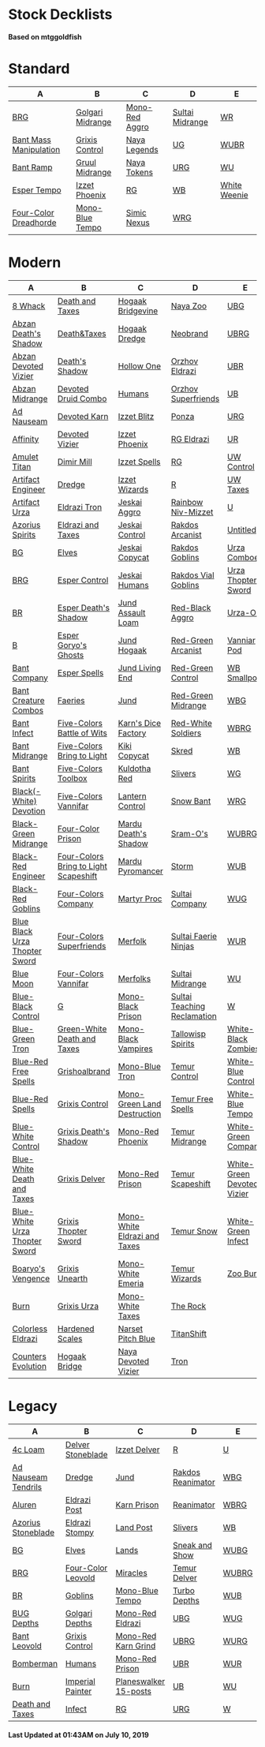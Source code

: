 # Stock Decklists
#### Based on mtggoldfish


# Standard

|                                       A                                        |                                 B                                  |                               C                                |                                D                                 |                             E                              |
|--------------------------------------------------------------------------------|--------------------------------------------------------------------|----------------------------------------------------------------|------------------------------------------------------------------|------------------------------------------------------------|
|[BRG](./mtggoldfish/Standard/decks/BRG.md)                                      |[Golgari Midrange](./mtggoldfish/Standard/decks/Golgari_Midrange.md)|[Mono-Red Aggro](./mtggoldfish/Standard/decks/Mono-Red_Aggro.md)|[Sultai Midrange](./mtggoldfish/Standard/decks/Sultai_Midrange.md)|[WR](./mtggoldfish/Standard/decks/WR.md)                    |
|[Bant Mass Manipulation](./mtggoldfish/Standard/decks/Bant_Mass_Manipulation.md)|[Grixis Control](./mtggoldfish/Standard/decks/Grixis_Control.md)    |[Naya Legends](./mtggoldfish/Standard/decks/Naya_Legends.md)    |[UG](./mtggoldfish/Standard/decks/UG.md)                          |[WUBR](./mtggoldfish/Standard/decks/WUBR.md)                |
|[Bant Ramp](./mtggoldfish/Standard/decks/Bant_Ramp.md)                          |[Gruul Midrange](./mtggoldfish/Standard/decks/Gruul_Midrange.md)    |[Naya Tokens](./mtggoldfish/Standard/decks/Naya_Tokens.md)      |[URG](./mtggoldfish/Standard/decks/URG.md)                        |[WU](./mtggoldfish/Standard/decks/WU.md)                    |
|[Esper Tempo](./mtggoldfish/Standard/decks/Esper_Tempo.md)                      |[Izzet Phoenix](./mtggoldfish/Standard/decks/Izzet_Phoenix.md)      |[RG](./mtggoldfish/Standard/decks/RG.md)                        |[WB](./mtggoldfish/Standard/decks/WB.md)                          |[White Weenie](./mtggoldfish/Standard/decks/White_Weenie.md)|
|[Four-Color Dreadhorde](./mtggoldfish/Standard/decks/Four-Color_Dreadhorde.md)  |[Mono-Blue Tempo](./mtggoldfish/Standard/decks/Mono-Blue_Tempo.md)  |[Simic Nexus](./mtggoldfish/Standard/decks/Simic_Nexus.md)      |[WRG](./mtggoldfish/Standard/decks/WRG.md)                        |                                                            |


# Modern

|                                             A                                              |                                                     B                                                      |                                            C                                             |                                           D                                            |                                          E                                           |
|--------------------------------------------------------------------------------------------|------------------------------------------------------------------------------------------------------------|------------------------------------------------------------------------------------------|----------------------------------------------------------------------------------------|--------------------------------------------------------------------------------------|
|[8 Whack](./mtggoldfish/Modern/decks/8_Whack.md)                                            |[Death and Taxes](./mtggoldfish/Modern/decks/Death_and_Taxes.md)                                            |[Hogaak Bridgevine](./mtggoldfish/Modern/decks/Hogaak_Bridgevine.md)                      |[Naya Zoo](./mtggoldfish/Modern/decks/Naya_Zoo.md)                                      |[UBG](./mtggoldfish/Modern/decks/UBG.md)                                              |
|[Abzan Death's Shadow](./mtggoldfish/Modern/decks/Abzan_Death's_Shadow.md)                  |[Death&amp;Taxes](./mtggoldfish/Modern/decks/Death&amp;Taxes.md)                                            |[Hogaak Dredge](./mtggoldfish/Modern/decks/Hogaak_Dredge.md)                              |[Neobrand](./mtggoldfish/Modern/decks/Neobrand.md)                                      |[UBRG](./mtggoldfish/Modern/decks/UBRG.md)                                            |
|[Abzan Devoted Vizier](./mtggoldfish/Modern/decks/Abzan_Devoted_Vizier.md)                  |[Death's Shadow](./mtggoldfish/Modern/decks/Death's_Shadow.md)                                              |[Hollow One](./mtggoldfish/Modern/decks/Hollow_One.md)                                    |[Orzhov Eldrazi](./mtggoldfish/Modern/decks/Orzhov_Eldrazi.md)                          |[UBR](./mtggoldfish/Modern/decks/UBR.md)                                              |
|[Abzan Midrange](./mtggoldfish/Modern/decks/Abzan_Midrange.md)                              |[Devoted Druid Combo](./mtggoldfish/Modern/decks/Devoted_Druid_Combo.md)                                    |[Humans](./mtggoldfish/Modern/decks/Humans.md)                                            |[Orzhov Superfriends](./mtggoldfish/Modern/decks/Orzhov_Superfriends.md)                |[UB](./mtggoldfish/Modern/decks/UB.md)                                                |
|[Ad Nauseam](./mtggoldfish/Modern/decks/Ad_Nauseam.md)                                      |[Devoted Karn](./mtggoldfish/Modern/decks/Devoted_Karn.md)                                                  |[Izzet Blitz](./mtggoldfish/Modern/decks/Izzet_Blitz.md)                                  |[Ponza](./mtggoldfish/Modern/decks/Ponza.md)                                            |[URG](./mtggoldfish/Modern/decks/URG.md)                                              |
|[Affinity](./mtggoldfish/Modern/decks/Affinity.md)                                          |[Devoted Vizier](./mtggoldfish/Modern/decks/Devoted_Vizier.md)                                              |[Izzet Phoenix](./mtggoldfish/Modern/decks/Izzet_Phoenix.md)                              |[RG Eldrazi](./mtggoldfish/Modern/decks/RG_Eldrazi.md)                                  |[UR](./mtggoldfish/Modern/decks/UR.md)                                                |
|[Amulet Titan](./mtggoldfish/Modern/decks/Amulet_Titan.md)                                  |[Dimir Mill](./mtggoldfish/Modern/decks/Dimir_Mill.md)                                                      |[Izzet Spells](./mtggoldfish/Modern/decks/Izzet_Spells.md)                                |[RG](./mtggoldfish/Modern/decks/RG.md)                                                  |[UW Control](./mtggoldfish/Modern/decks/UW_Control.md)                                |
|[Artifact Engineer](./mtggoldfish/Modern/decks/Artifact_Engineer.md)                        |[Dredge](./mtggoldfish/Modern/decks/Dredge.md)                                                              |[Izzet Wizards](./mtggoldfish/Modern/decks/Izzet_Wizards.md)                              |[R](./mtggoldfish/Modern/decks/R.md)                                                    |[UW Taxes](./mtggoldfish/Modern/decks/UW_Taxes.md)                                    |
|[Artifact Urza](./mtggoldfish/Modern/decks/Artifact_Urza.md)                                |[Eldrazi Tron](./mtggoldfish/Modern/decks/Eldrazi_Tron.md)                                                  |[Jeskai Aggro](./mtggoldfish/Modern/decks/Jeskai_Aggro.md)                                |[Rainbow Niv-Mizzet](./mtggoldfish/Modern/decks/Rainbow_Niv-Mizzet.md)                  |[U](./mtggoldfish/Modern/decks/U.md)                                                  |
|[Azorius Spirits](./mtggoldfish/Modern/decks/Azorius_Spirits.md)                            |[Eldrazi and Taxes](./mtggoldfish/Modern/decks/Eldrazi_and_Taxes.md)                                        |[Jeskai Control](./mtggoldfish/Modern/decks/Jeskai_Control.md)                            |[Rakdos Arcanist](./mtggoldfish/Modern/decks/Rakdos_Arcanist.md)                        |[Untitled](./mtggoldfish/Modern/decks/Untitled.md)                                    |
|[BG](./mtggoldfish/Modern/decks/BG.md)                                                      |[Elves](./mtggoldfish/Modern/decks/Elves.md)                                                                |[Jeskai Copycat](./mtggoldfish/Modern/decks/Jeskai_Copycat.md)                            |[Rakdos Goblins](./mtggoldfish/Modern/decks/Rakdos_Goblins.md)                          |[Urza Comboes](./mtggoldfish/Modern/decks/Urza_Comboes.md)                            |
|[BRG](./mtggoldfish/Modern/decks/BRG.md)                                                    |[Esper Control](./mtggoldfish/Modern/decks/Esper_Control.md)                                                |[Jeskai Humans](./mtggoldfish/Modern/decks/Jeskai_Humans.md)                              |[Rakdos Vial Goblins](./mtggoldfish/Modern/decks/Rakdos_Vial_Goblins.md)                |[Urza Thopter Sword](./mtggoldfish/Modern/decks/Urza_Thopter_Sword.md)                |
|[BR](./mtggoldfish/Modern/decks/BR.md)                                                      |[Esper Death's Shadow](./mtggoldfish/Modern/decks/Esper_Death's_Shadow.md)                                  |[Jund Assault Loam](./mtggoldfish/Modern/decks/Jund_Assault_Loam.md)                      |[Red-Black Aggro](./mtggoldfish/Modern/decks/Red-Black_Aggro.md)                        |[Urza-O's](./mtggoldfish/Modern/decks/Urza-O's.md)                                    |
|[B](./mtggoldfish/Modern/decks/B.md)                                                        |[Esper Goryo's Ghosts](./mtggoldfish/Modern/decks/Esper_Goryo's_Ghosts.md)                                  |[Jund Hogaak](./mtggoldfish/Modern/decks/Jund_Hogaak.md)                                  |[Red-Green Arcanist](./mtggoldfish/Modern/decks/Red-Green_Arcanist.md)                  |[Vanniar Pod](./mtggoldfish/Modern/decks/Vanniar_Pod.md)                              |
|[Bant Company](./mtggoldfish/Modern/decks/Bant_Company.md)                                  |[Esper Spells](./mtggoldfish/Modern/decks/Esper_Spells.md)                                                  |[Jund Living End](./mtggoldfish/Modern/decks/Jund_Living_End.md)                          |[Red-Green Control](./mtggoldfish/Modern/decks/Red-Green_Control.md)                    |[WB Smallpox](./mtggoldfish/Modern/decks/WB_Smallpox.md)                              |
|[Bant Creature Combos](./mtggoldfish/Modern/decks/Bant_Creature_Combos.md)                  |[Faeries](./mtggoldfish/Modern/decks/Faeries.md)                                                            |[Jund](./mtggoldfish/Modern/decks/Jund.md)                                                |[Red-Green Midrange](./mtggoldfish/Modern/decks/Red-Green_Midrange.md)                  |[WBG](./mtggoldfish/Modern/decks/WBG.md)                                              |
|[Bant Infect](./mtggoldfish/Modern/decks/Bant_Infect.md)                                    |[Five-Colors Battle of Wits](./mtggoldfish/Modern/decks/Five-Colors_Battle_of_Wits.md)                      |[Karn's Dice Factory](./mtggoldfish/Modern/decks/Karn's_Dice_Factory.md)                  |[Red-White Soldiers](./mtggoldfish/Modern/decks/Red-White_Soldiers.md)                  |[WBRG](./mtggoldfish/Modern/decks/WBRG.md)                                            |
|[Bant Midrange](./mtggoldfish/Modern/decks/Bant_Midrange.md)                                |[Five-Colors Bring to Light](./mtggoldfish/Modern/decks/Five-Colors_Bring_to_Light.md)                      |[Kiki Copycat](./mtggoldfish/Modern/decks/Kiki_Copycat.md)                                |[Skred](./mtggoldfish/Modern/decks/Skred.md)                                            |[WB](./mtggoldfish/Modern/decks/WB.md)                                                |
|[Bant Spirits](./mtggoldfish/Modern/decks/Bant_Spirits.md)                                  |[Five-Colors Toolbox](./mtggoldfish/Modern/decks/Five-Colors_Toolbox.md)                                    |[Kuldotha Red](./mtggoldfish/Modern/decks/Kuldotha_Red.md)                                |[Slivers](./mtggoldfish/Modern/decks/Slivers.md)                                        |[WG](./mtggoldfish/Modern/decks/WG.md)                                                |
|[Black(-White) Devotion](./mtggoldfish/Modern/decks/Black(-White)_Devotion.md)              |[Five-Colors Vannifar](./mtggoldfish/Modern/decks/Five-Colors_Vannifar.md)                                  |[Lantern Control](./mtggoldfish/Modern/decks/Lantern_Control.md)                          |[Snow Bant](./mtggoldfish/Modern/decks/Snow_Bant.md)                                    |[WRG](./mtggoldfish/Modern/decks/WRG.md)                                              |
|[Black-Green Midrange](./mtggoldfish/Modern/decks/Black-Green_Midrange.md)                  |[Four-Color Prison](./mtggoldfish/Modern/decks/Four-Color_Prison.md)                                        |[Mardu Death's Shadow](./mtggoldfish/Modern/decks/Mardu_Death's_Shadow.md)                |[Sram-O's](./mtggoldfish/Modern/decks/Sram-O's.md)                                      |[WUBRG](./mtggoldfish/Modern/decks/WUBRG.md)                                          |
|[Black-Red Engineer](./mtggoldfish/Modern/decks/Black-Red_Engineer.md)                      |[Four-Colors Bring to Light Scapeshift](./mtggoldfish/Modern/decks/Four-Colors_Bring_to_Light_Scapeshift.md)|[Mardu Pyromancer](./mtggoldfish/Modern/decks/Mardu_Pyromancer.md)                        |[Storm](./mtggoldfish/Modern/decks/Storm.md)                                            |[WUB](./mtggoldfish/Modern/decks/WUB.md)                                              |
|[Black-Red Goblins](./mtggoldfish/Modern/decks/Black-Red_Goblins.md)                        |[Four-Colors Company](./mtggoldfish/Modern/decks/Four-Colors_Company.md)                                    |[Martyr Proc](./mtggoldfish/Modern/decks/Martyr_Proc.md)                                  |[Sultai Company](./mtggoldfish/Modern/decks/Sultai_Company.md)                          |[WUG](./mtggoldfish/Modern/decks/WUG.md)                                              |
|[Blue Black Urza Thopter Sword](./mtggoldfish/Modern/decks/Blue_Black_Urza_Thopter_Sword.md)|[Four-Colors Superfriends](./mtggoldfish/Modern/decks/Four-Colors_Superfriends.md)                          |[Merfolk](./mtggoldfish/Modern/decks/Merfolk.md)                                          |[Sultai Faerie Ninjas](./mtggoldfish/Modern/decks/Sultai_Faerie_Ninjas.md)              |[WUR](./mtggoldfish/Modern/decks/WUR.md)                                              |
|[Blue Moon](./mtggoldfish/Modern/decks/Blue_Moon.md)                                        |[Four-Colors Vannifar](./mtggoldfish/Modern/decks/Four-Colors_Vannifar.md)                                  |[Merfolks](./mtggoldfish/Modern/decks/Merfolks.md)                                        |[Sultai Midrange](./mtggoldfish/Modern/decks/Sultai_Midrange.md)                        |[WU](./mtggoldfish/Modern/decks/WU.md)                                                |
|[Blue-Black Control](./mtggoldfish/Modern/decks/Blue-Black_Control.md)                      |[G](./mtggoldfish/Modern/decks/G.md)                                                                        |[Mono-Black Prison](./mtggoldfish/Modern/decks/Mono-Black_Prison.md)                      |[Sultai Teaching Reclamation](./mtggoldfish/Modern/decks/Sultai_Teaching_Reclamation.md)|[W](./mtggoldfish/Modern/decks/W.md)                                                  |
|[Blue-Green Tron](./mtggoldfish/Modern/decks/Blue-Green_Tron.md)                            |[Green-White Death and Taxes](./mtggoldfish/Modern/decks/Green-White_Death_and_Taxes.md)                    |[Mono-Black Vampires](./mtggoldfish/Modern/decks/Mono-Black_Vampires.md)                  |[Tallowisp Spirits](./mtggoldfish/Modern/decks/Tallowisp_Spirits.md)                    |[White-Black Zombies](./mtggoldfish/Modern/decks/White-Black_Zombies.md)              |
|[Blue-Red Free Spells](./mtggoldfish/Modern/decks/Blue-Red_Free_Spells.md)                  |[Grishoalbrand](./mtggoldfish/Modern/decks/Grishoalbrand.md)                                                |[Mono-Blue Tron](./mtggoldfish/Modern/decks/Mono-Blue_Tron.md)                            |[Temur Control](./mtggoldfish/Modern/decks/Temur_Control.md)                            |[White-Blue Control](./mtggoldfish/Modern/decks/White-Blue_Control.md)                |
|[Blue-Red Spells](./mtggoldfish/Modern/decks/Blue-Red_Spells.md)                            |[Grixis Control](./mtggoldfish/Modern/decks/Grixis_Control.md)                                              |[Mono-Green Land Destruction](./mtggoldfish/Modern/decks/Mono-Green_Land_Destruction.md)  |[Temur Free Spells](./mtggoldfish/Modern/decks/Temur_Free_Spells.md)                    |[White-Blue Tempo](./mtggoldfish/Modern/decks/White-Blue_Tempo.md)                    |
|[Blue-White Control](./mtggoldfish/Modern/decks/Blue-White_Control.md)                      |[Grixis Death's Shadow](./mtggoldfish/Modern/decks/Grixis_Death's_Shadow.md)                                |[Mono-Red Phoenix](./mtggoldfish/Modern/decks/Mono-Red_Phoenix.md)                        |[Temur Midrange](./mtggoldfish/Modern/decks/Temur_Midrange.md)                          |[White-Green Company](./mtggoldfish/Modern/decks/White-Green_Company.md)              |
|[Blue-White Death and Taxes](./mtggoldfish/Modern/decks/Blue-White_Death_and_Taxes.md)      |[Grixis Delver](./mtggoldfish/Modern/decks/Grixis_Delver.md)                                                |[Mono-Red Prison](./mtggoldfish/Modern/decks/Mono-Red_Prison.md)                          |[Temur Scapeshift](./mtggoldfish/Modern/decks/Temur_Scapeshift.md)                      |[White-Green Devoted Vizier](./mtggoldfish/Modern/decks/White-Green_Devoted_Vizier.md)|
|[Blue-White Urza Thopter Sword](./mtggoldfish/Modern/decks/Blue-White_Urza_Thopter_Sword.md)|[Grixis Thopter Sword](./mtggoldfish/Modern/decks/Grixis_Thopter_Sword.md)                                  |[Mono-White Eldrazi and Taxes](./mtggoldfish/Modern/decks/Mono-White_Eldrazi_and_Taxes.md)|[Temur Snow](./mtggoldfish/Modern/decks/Temur_Snow.md)                                  |[White-Green Infect](./mtggoldfish/Modern/decks/White-Green_Infect.md)                |
|[Boaryo's Vengence](./mtggoldfish/Modern/decks/Boaryo's_Vengence.md)                        |[Grixis Unearth](./mtggoldfish/Modern/decks/Grixis_Unearth.md)                                              |[Mono-White Emeria](./mtggoldfish/Modern/decks/Mono-White_Emeria.md)                      |[Temur Wizards](./mtggoldfish/Modern/decks/Temur_Wizards.md)                            |[Zoo Burn](./mtggoldfish/Modern/decks/Zoo_Burn.md)                                    |
|[Burn](./mtggoldfish/Modern/decks/Burn.md)                                                  |[Grixis Urza](./mtggoldfish/Modern/decks/Grixis_Urza.md)                                                    |[Mono-White Taxes](./mtggoldfish/Modern/decks/Mono-White_Taxes.md)                        |[The Rock](./mtggoldfish/Modern/decks/The_Rock.md)                                      |                                                                                      |
|[Colorless Eldrazi](./mtggoldfish/Modern/decks/Colorless_Eldrazi.md)                        |[Hardened Scales](./mtggoldfish/Modern/decks/Hardened_Scales.md)                                            |[Narset Pitch Blue](./mtggoldfish/Modern/decks/Narset_Pitch_Blue.md)                      |[TitanShift](./mtggoldfish/Modern/decks/TitanShift.md)                                  |                                                                                      |
|[Counters Evolution](./mtggoldfish/Modern/decks/Counters_Evolution.md)                      |[Hogaak Bridge](./mtggoldfish/Modern/decks/Hogaak_Bridge.md)                                                |[Naya Devoted Vizier](./mtggoldfish/Modern/decks/Naya_Devoted_Vizier.md)                  |[Tron](./mtggoldfish/Modern/decks/Tron.md)                                              |                                                                                      |


# Legacy

|                                   A                                    |                                  B                                   |                                     C                                      |                                 D                                  |                     E                      |
|------------------------------------------------------------------------|----------------------------------------------------------------------|----------------------------------------------------------------------------|--------------------------------------------------------------------|--------------------------------------------|
|[4c Loam](./mtggoldfish/Legacy/decks/4c_Loam.md)                        |[Delver Stoneblade](./mtggoldfish/Legacy/decks/Delver_Stoneblade.md)  |[Izzet Delver](./mtggoldfish/Legacy/decks/Izzet_Delver.md)                  |[R](./mtggoldfish/Legacy/decks/R.md)                                |[U](./mtggoldfish/Legacy/decks/U.md)        |
|[Ad Nauseam Tendrils](./mtggoldfish/Legacy/decks/Ad_Nauseam_Tendrils.md)|[Dredge](./mtggoldfish/Legacy/decks/Dredge.md)                        |[Jund](./mtggoldfish/Legacy/decks/Jund.md)                                  |[Rakdos Reanimator](./mtggoldfish/Legacy/decks/Rakdos_Reanimator.md)|[WBG](./mtggoldfish/Legacy/decks/WBG.md)    |
|[Aluren](./mtggoldfish/Legacy/decks/Aluren.md)                          |[Eldrazi Post](./mtggoldfish/Legacy/decks/Eldrazi_Post.md)            |[Karn Prison](./mtggoldfish/Legacy/decks/Karn_Prison.md)                    |[Reanimator](./mtggoldfish/Legacy/decks/Reanimator.md)              |[WBRG](./mtggoldfish/Legacy/decks/WBRG.md)  |
|[Azorius Stoneblade](./mtggoldfish/Legacy/decks/Azorius_Stoneblade.md)  |[Eldrazi Stompy](./mtggoldfish/Legacy/decks/Eldrazi_Stompy.md)        |[Land Post](./mtggoldfish/Legacy/decks/Land_Post.md)                        |[Slivers](./mtggoldfish/Legacy/decks/Slivers.md)                    |[WB](./mtggoldfish/Legacy/decks/WB.md)      |
|[BG](./mtggoldfish/Legacy/decks/BG.md)                                  |[Elves](./mtggoldfish/Legacy/decks/Elves.md)                          |[Lands](./mtggoldfish/Legacy/decks/Lands.md)                                |[Sneak and Show](./mtggoldfish/Legacy/decks/Sneak_and_Show.md)      |[WUBG](./mtggoldfish/Legacy/decks/WUBG.md)  |
|[BRG](./mtggoldfish/Legacy/decks/BRG.md)                                |[Four-Color Leovold](./mtggoldfish/Legacy/decks/Four-Color_Leovold.md)|[Miracles](./mtggoldfish/Legacy/decks/Miracles.md)                          |[Temur Delver](./mtggoldfish/Legacy/decks/Temur_Delver.md)          |[WUBRG](./mtggoldfish/Legacy/decks/WUBRG.md)|
|[BR](./mtggoldfish/Legacy/decks/BR.md)                                  |[Goblins](./mtggoldfish/Legacy/decks/Goblins.md)                      |[Mono-Blue Tempo](./mtggoldfish/Legacy/decks/Mono-Blue_Tempo.md)            |[Turbo Depths](./mtggoldfish/Legacy/decks/Turbo_Depths.md)          |[WUB](./mtggoldfish/Legacy/decks/WUB.md)    |
|[BUG Depths](./mtggoldfish/Legacy/decks/BUG_Depths.md)                  |[Golgari Depths](./mtggoldfish/Legacy/decks/Golgari_Depths.md)        |[Mono-Red Eldrazi](./mtggoldfish/Legacy/decks/Mono-Red_Eldrazi.md)          |[UBG](./mtggoldfish/Legacy/decks/UBG.md)                            |[WUG](./mtggoldfish/Legacy/decks/WUG.md)    |
|[Bant Leovold](./mtggoldfish/Legacy/decks/Bant_Leovold.md)              |[Grixis Control](./mtggoldfish/Legacy/decks/Grixis_Control.md)        |[Mono-Red Karn Grind](./mtggoldfish/Legacy/decks/Mono-Red_Karn_Grind.md)    |[UBRG](./mtggoldfish/Legacy/decks/UBRG.md)                          |[WURG](./mtggoldfish/Legacy/decks/WURG.md)  |
|[Bomberman](./mtggoldfish/Legacy/decks/Bomberman.md)                    |[Humans](./mtggoldfish/Legacy/decks/Humans.md)                        |[Mono-Red Prison](./mtggoldfish/Legacy/decks/Mono-Red_Prison.md)            |[UBR](./mtggoldfish/Legacy/decks/UBR.md)                            |[WUR](./mtggoldfish/Legacy/decks/WUR.md)    |
|[Burn](./mtggoldfish/Legacy/decks/Burn.md)                              |[Imperial Painter](./mtggoldfish/Legacy/decks/Imperial_Painter.md)    |[Planeswalker 15-posts](./mtggoldfish/Legacy/decks/Planeswalker_15-posts.md)|[UB](./mtggoldfish/Legacy/decks/UB.md)                              |[WU](./mtggoldfish/Legacy/decks/WU.md)      |
|[Death and Taxes](./mtggoldfish/Legacy/decks/Death_and_Taxes.md)        |[Infect](./mtggoldfish/Legacy/decks/Infect.md)                        |[RG](./mtggoldfish/Legacy/decks/RG.md)                                      |[URG](./mtggoldfish/Legacy/decks/URG.md)                            |[W](./mtggoldfish/Legacy/decks/W.md)        |



#### Last Updated at 01:43AM on July 10, 2019